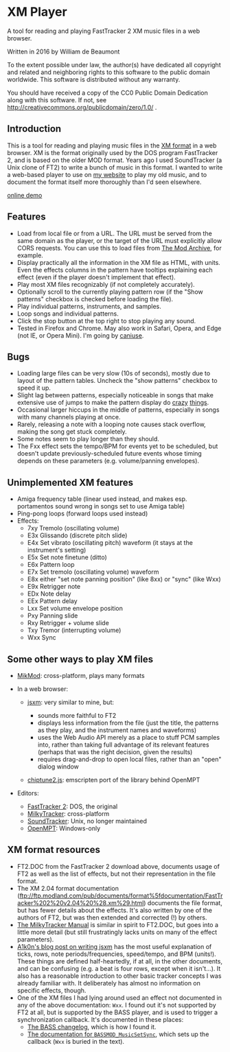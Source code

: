# XM Player

A tool for reading and playing FastTracker 2 XM music files in a web browser.

Written in 2016 by William de Beaumont

To the extent possible under law, the author(s) have dedicated all copyright and related and neighboring rights to this software to the public domain worldwide. This software is distributed without any warranty.

You should have received a copy of the CC0 Public Domain Dedication along with this software. If not, see http://creativecommons.org/publicdomain/zero/1.0/ .

## Introduction

This is a tool for reading and playing music files in the [XM format](https://en.wikipedia.org/wiki/XM_%28file_format%29) in a web browser. XM is the format originally used by the DOS program FastTracker 2, and is based on the older MOD format. Years ago I used SoundTracker (a Unix clone of FT2) to write a bunch of music in this format. I wanted to write a web-based player to use on [my website](http://www.uofr.net/~willdb/music/) to play my old music, and to document the format itself more thoroughly than I'd seen elsewhere.

[online demo](http://www.uofr.net/~willdb/music/xm-player.html)

## Features

 - Load from local file or from a URL. The URL must be served from the same domain as the player, or the target of the URL must explicitly allow CORS requests. You can use this to load files from [The Mod Archive](https://modarchive.org/), for example.
 - Display practically all the information in the XM file as HTML, with units. Even the effects columns in the pattern have tooltips explaining each effect (even if the player doesn't implement that effect).
 - Play most XM files recognizably (if not completely accurately).
 - Optionally scroll to the currently playing pattern row (if the "Show patterns" checkbox is checked before loading the file).
 - Play individual patterns, instruments, and samples.
 - Loop songs and individual patterns.
 - Click the stop button at the top right to stop playing any sound.
 - Tested in Firefox and Chrome. May also work in Safari, Opera, and Edge (not IE, or Opera Mini). I'm going by [caniuse](http://caniuse.com/#feat=audio-api).

## Bugs

 - Loading large files can be very slow (10s of seconds), mostly due to layout of the pattern tables. Uncheck the "show patterns" checkbox to speed it up.
 - Slight lag between patterns, especially noticeable in songs that make extensive use of jumps to make the pattern display do [crazy](http://www.uofr.net/~willdb/music/xm-player.html#https://api.modarchive.org/downloads.php?moduleid=46653) [things](http://www.uofr.net/~willdb/music/xm-player.html#https://api.modarchive.org/downloads.php?moduleid=160630).
 - Occasional larger hiccups in the middle of patterns, especially in songs with many channels playing at once.
 - Rarely, releasing a note with a looping note causes stack overflow, making the song get stuck completely.
 - Some notes seem to play longer than they should.
 - The Fxx effect sets the tempo/BPM for events yet to be scheduled, but doesn't update previously-scheduled future events whose timing depends on these parameters (e.g. volume/panning envelopes).

## Unimplemented XM features

 - Amiga frequency table (linear used instead, and makes esp. portamentos sound wrong in songs set to use Amiga table)
 - Ping-pong loops (forward loops used instead)
 - Effects:
   - 7xy Tremolo (oscillating volume)
   - E3x Glissando (discrete pitch slide)
   - E4x Set vibrato (oscillating pitch) waveform (it stays at the instrument's setting)
   - E5x Set note finetune (ditto)
   - E6x Pattern loop
   - E7x Set tremolo (oscillating volume) waveform
   - E8x either "set note panning position" (like 8xx) or "sync" (like Wxx)
   - E9x Retrigger note
   - EDx Note delay
   - EEx Pattern delay
   - Lxx Set volume envelope position
   - Pxy Panning slide
   - Rxy Retrigger + volume slide
   - Txy Tremor (interrupting volume)
   - Wxx Sync

## Some other ways to play XM files

 - [MikMod](http://mikmod.sourceforge.net/): cross-platform, plays many formats
 - In a web browser:
   - [jsxm](https://github.com/a1k0n/jsxm/): very similar to mine, but:
     - sounds more faithful to FT2
     - displays less information from the file (just the title, the patterns as they play, and the instrument names and waveforms)
     - uses the Web Audio API merely as a place to stuff PCM samples into, rather than taking full advantage of its relevant features (perhaps that was the right decision, given the results)
     - requires drag-and-drop to open local files, rather than an "open" dialog window

   - [chiptune2.js](https://github.com/deskjet/chiptune2.js): emscripten port of the library behind OpenMPT

 - Editors:
   - [FastTracker 2](http://www.pouet.net/prod.php?which=13350): DOS, the original
   - [MilkyTracker](http://www.milkytracker.org/): cross-platform
   - [SoundTracker](http://www.soundtracker.org/): Unix, no longer maintained
   - [OpenMPT](https://openmpt.org/): Windows-only

## XM format resources

 - FT2.DOC from the FastTracker 2 download above, documents usage of FT2 as well as the list of effects, but not their representation in the file format.
 - The XM 2.04 format documentation (ftp://ftp.modland.com/pub/documents/format%5fdocumentation/FastTracker%202%20v2.04%20%28.xm%29.html) documents the file format, but has fewer details about the effects. It's also written by one of the authors of FT2, but was then extended and corrected (!) by others.
 - [The MilkyTracker Manual](http://www.milkytracker.org/docs/MilkyTracker.html) is similar in spirit to FT2.DOC, but goes into a little more detail (but still frustratingly lacks units on many of the effect parameters).
 - [A1k0n's blog post on writing jsxm](https://www.a1k0n.net/2015/11/09/javascript-ft2-player.html) has the most useful explanation of ticks, rows, note periods/frequencies, speed/tempo, and BPM (units!). These things are defined half-heartedly, if at all, in the other documents, and can be confusing (e.g. a beat is four rows, except when it isn't...). It also has a reasonable introduction to other basic tracker concepts I was already familiar with. It deliberately has almost no information on specific effects, though.
 - One of the XM files I had lying around used an effect not documented in any of the above documentation: `Wxx`. I found out it's not supported by FT2 at all, but is supported by the BASS player, and is used to trigger a synchronization callback. It's documented in these places:
   - [The BASS changelog](https://github.com/azuisleet/gmodmodules/blob/master/gm_bass/bass/bass.txt#L1688), which is how I found it.
   - [The documentation for `BASSMOD_MusicSetSync`](http://wingzone.tripod.com/bassmod/BASSMOD_MusicSetSync.html), which sets up the callback (`Wxx` is buried in the text).

